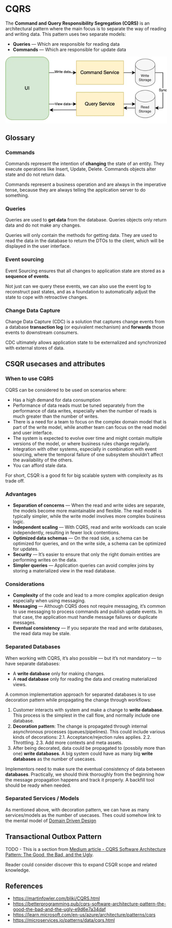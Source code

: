 # CQRS
The **Command and Query Responsibility Segregation (CQRS)** is an architectural pattern where the main focus is to separate the way of reading and writing data. This pattern uses two separate models:

- **Queries** — Which are responsible for reading data
- **Commands** — Which are responsible for update data

![CSQR overview](/asset/image/systemdesign/CSQR/csqr_overview.jpeg?raw=true "CSQR overview")

## Glossary
### Commands
Commands represent the intention of **changing** the state of an entity. They execute operations like Insert, Update, Delete. Commands objects alter state and do not return data.

Commands represent a business operation and are always in the imperative tense, because they are always telling the application server to do something.

### Queries
Queries are used to **get data** from the database. Queries objects only return data and do not make any changes.

Queries will only contain the methods for getting data. They are used to read the data in the database to return the DTOs to the client, which will be displayed in the user interface.

### Event sourcing
Event Sourcing ensures that all changes to application state are stored as a **sequence of events**.

Not just can we query these events, we can also use the event log to reconstruct past states, and as a foundation to automatically adjust the state to cope with retroactive changes.

### Change Data Capture
Change Data Capture (CDC) is a solution that captures change events from a database **transaction log** (or equivalent mechanism) and **forwards** those events to downstream consumers.

CDC ultimately allows application state to be externalized and synchronized with external stores of data.

## CSQR usecases and attributes
### When to use CQRS
CQRS can be considered to be used on scenarios where:
- Has a high demand for data consumption
- Performance of data reads must be tuned separately from the performance of data writes, especially when the number of reads is much greater than the number of writes.
- There is a need for a team to focus on the complex domain model that is part of the write model, while another team can focus on the read model and user interface.
- The system is expected to evolve over time and might contain multiple versions of the model, or where business rules change regularly.
- Integration with other systems, especially in combination with event sourcing, where the temporal failure of one subsystem shouldn’t affect the availability of the others.
- You can afford stale data.

For short, CSQR is a good fit for big scalable system with complexity as its trade off.

### Advantages
- **Separation of concerns** — When the read and write sides are separate, the models become more maintainable and flexible. The read model is typically simpler, while the write model involves more complex business logic.
- **Independent scaling** — With CQRS, read and write workloads can scale independently, resulting in fewer lock contentions.
- **Optimized data schemas** — On the read side, a schema can be optimized for queries, and on the write side, a schema can be optimized for updates.
- **Security** — It’s easier to ensure that only the right domain entities are performing writes on the data.
- **Simpler queries** — Application queries can avoid complex joins by storing a materialized view in the read database.

### Considerations
- **Complexity** of the code and lead to a more complex application design especially when using messaging.
- **Messaging** — Although CQRS does not require messaging, it’s common to use messaging to process commands and publish update events. In that case, the application must handle message failures or duplicate messages.
- **Eventual consistency** — If you separate the read and write databases, the read data may be stale.

### Separated Databases

When working with CQRS, it’s also possible — but it’s not mandatory — to have separate databases:

- A **write database** only for making changes.
- A **read database** only for reading the data and creating materialized views.

A common implementation approach for separated databases is to use decoration pattern while propagating the change through workflows:
1. Customer interacts with system and make a change to **write database**. This process is the simplest in the call flow, and normally include one database.
2. **Decoration pattern**: The change is propagated through internal asynchronous processes (queues/pipelines). This could include various kinds of decorations:
    2.1. Acceptance/rejection rules applies.
    2.2. Throttling.
    2.3. Add more contexts and meta assets.
3. After being decorated, data could be propagated to (possbily more than one) **write databases**. A big system could have as many big **write databases** as the number of usecases.

Implementors need to make sure the eventual consistency of data between **databases**. Practically, we should think thoroughly from the beginning how the message propagation happens and track it properly. A backfill tool should be ready when needed.

### Separated Services / Models
As mentioned above, with decoration pattern, we can have as many services/models as the number of usecases. Thes could somehow link to the mental model of [Domain Driven Design](https://en.wikipedia.org/wiki/Domain-driven_design)

## Transactional Outbox Pattern
TODO - This is a section from [Medium article - CQRS Software Architecture Pattern: The Good, the Bad, and the Ugly](https://betterprogramming.pub/cqrs-software-architecture-pattern-the-good-the-bad-and-the-ugly-e9d6e7a34daf).

Reader could consider discover this to expand CSQR scope and related knowledge.

## References
- https://martinfowler.com/bliki/CQRS.html
- https://betterprogramming.pub/cqrs-software-architecture-pattern-the-good-the-bad-and-the-ugly-e9d6e7a34daf
- https://learn.microsoft.com/en-us/azure/architecture/patterns/cqrs
- https://microservices.io/patterns/data/cqrs.html